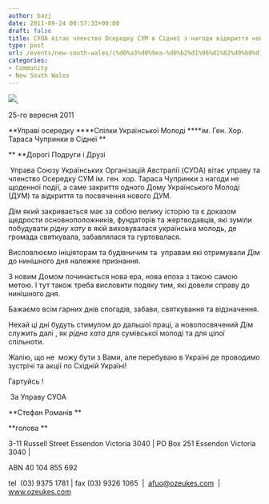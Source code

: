 ```yaml
---
author: bazj
date: 2011-09-24 00:57:33+00:00
draft: false
title: CУОA вітає членство Осередку CУМ в Сіднеї з нагоди відкриття нового дому.
type: post
url: /events/new-south-wales/c%d0%a3%d0%9ea-%d0%b2%d1%96%d1%82%d0%b0%d1%94-%d1%87%d0%bb%d0%b5%d0%bd%d1%81%d1%82%d0%b2%d0%be-%d0%9e%d1%81%d0%b5%d1%80%d0%b5%d0%b4%d0%ba%d1%83-c%d0%a3%d0%9c-%d0%b2-%d0%a1%d1%96%d0%b4%d0%bd%d0%b5/
categories:
- Community
- New South Wales
---
```


[![](http://www.ozeukes.com/wp-content/uploads/2011/09/zCYOA-Web-letterhead-color-600-pxls1.jpg)
](http://www.ozeukes.com/wp-content/uploads/2011/09/zCYOA-Web-letterhead-color-600-pxls1.jpg) 

25-го вересня 2011

**Управі осередку ****Спілки Української Молоді ****ім. Ген. Хор. Тараса Чупринки в Сіднеї **

** **Дорогі Подруги і Друзі

 Управа Cоюзу Українських Організацій Aвстралії (CУОA) вітає управу та членство Осередку CУМ ім. ген. хор. Тараса Чупринки з нагоди не щоденної події, а саме закриття одного Дому Українського Молоді (ДУМ) та відкриття та посвячення нового ДУМ.

Дім який закривається має за собою велику історію та є доказом щедрости основноположників, фундаторів та жертводавців, які зуміли побудувати _рідну хату_ в якій виховувалася українська молодь, де громада святкувала, забавлялася та гуртовалася.

Висловлюємо ініціяторам та будівничим та  управам які отримували Дім до нинішного дня належне признання.

З новим Домом починається нова ера, нова епоха з такою самою метою. І тут також треба висловити подяку тим, які довели справу до нинішного дня.

Бажаємо всім гарних днів спогадів, забави, святкування та відзначення.

Нехай ці дні будуть стимулом до дальшої праці, а новопосвячений Дім служить далі , як _рідна хата_ для сумівської молоді та для цілої спільноти.

Жалію, що не  можу бути з Вами, але перебуваю в Україні де проводимо зустрічі та акції по Cхідній Україні!

Гартуйсь !

 За Управу СУОА

**Стефан Романів **

**голова **


3-11 Russell Street Essendon Victoria 3040 | PO Box 251 Essendon Victoria 3040 |




ABN 40 104 855 692   




tel  (03) 9375 1781 | fax (03) 9326 1065  |  afuo@ozeukes.com  |  www.ozeukes.com


[](http://www.ozeukes.com/wp-content/uploads/2011/09/zCYOA-Web-letterhead-color-600-pxls.jpg)
